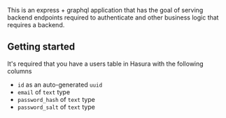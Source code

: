 This is an express + graphql application that has the goal of serving backend endpoints required to authenticate and other business logic that requires a backend.

## Getting started

It's required that you have a users table in Hasura with the following columns 

- `id` as an auto-generated `uuid`
- `email` of `text` type
- `password_hash` of `text` type
- `password_salt` of `text` type
